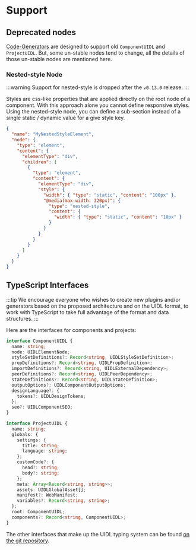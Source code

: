 # Support

## Deprecated nodes

[Code-Generators](https://github.com/teleporthq/teleport-code-generators) are designed to support old `ComponentUIDL` and `ProjectUIDL`. But, some un-stable nodes
tend to change, all the details of those un-stable nodes are mentioned here.

### Nested-style Node

:::warning
Support for nested-style is dropped after the `v0.13.0` release.
:::

Styles are css-like properties that are applied directly on the root node of a component.
With this approach alone you cannot define responsive styles. Using the nested-style node,
you can define a sub-section instead of a single static / dynamic value for a give style key.

```json
{
  "name": "MyNestedStyleElement",
  "node": {
    "type": "element",
    "content": {
      "elementType": "div",
      "children": [
        {
          "type": "element",
          "content": {
            "elementType": "div",
            "style": {
              "width": { "type": "static", "content": "100px" },
              "@media(max-width: 320px)": {
                "type": "nested-style",
                "content": {
                  "width": { "type": "static", "content": "10px" }
                }
              }
            }
          }
        }
      ]
    }
  }
}
```

## TypeScript Interfaces

:::tip
We encourage everyone who wishes to create new plugins and/or generators based on the proposed architecture and on the UIDL format, to work with TypeScript to take full advantage of the format and data structures.
:::

Here are the interfaces for components and projects:

```typescript
interface ComponentUIDL {
  name: string;
  node: UIDLElementNode;
  styleSetDefinitions?: Record<string, UIDLStyleSetDefinition>;
  propDefinitions?: Record<string, UIDLPropDefinition>;
  importDefinitions?: Record<string, UIDLExternalDependency>;
  peerDefinitions?: Record<string, UIDLPeerDependency>;
  stateDefinitions?: Record<string, UIDLStateDefinition>;
  outputOptions?: UIDLComponentOutputOptions;
  designLanguage?: {
    tokens?: UIDLDesignTokens;
  };
  seo?: UIDLComponentSEO;
}
```

```typescript
interface ProjectUIDL {
  name: string;
  globals: {
    settings: {
      title: string;
      language: string;
    };
    customCode?: {
      head?: string;
      body?: string;
    };
    meta: Array<Record<string, string>>;
    assets: UIDLGlobalAsset[];
    manifest?: WebManifest;
    variables?: Record<string, string>;
  };
  root: ComponentUIDL;
  components?: Record<string, ComponentUIDL>;
}
```

The other interfaces that make up the UIDL typing system can be found [on the git repository](https://github.com/teleporthq/teleport-code-generators/blob/master/packages/teleport-generator-shared/src/typings/uidl.ts).
